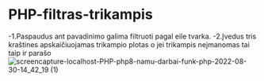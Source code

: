 # PHP-filtras-trikampis
-1.Paspaudus ant pavadinimo galima filtruoti pagal eile tvarka.
-2.Įvedus tris kraštines apskaičiuojamas trikampio plotas o jei trikampis neįmanomas tai taip ir parašo
![screencapture-localhost-PHP-php8-namu-darbai-funk-php-2022-08-30-14_42_19 (1)](https://user-images.githubusercontent.com/106965421/187428139-f7c12324-49ae-4a62-8676-74e7a13f6436.png)
